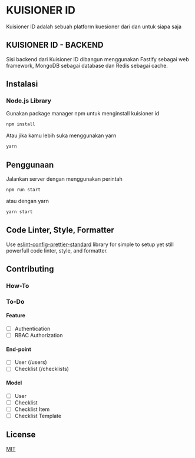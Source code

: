 # KUISIONER ID

Kuisioner ID adalah sebuah platform kuesioner dari dan untuk siapa saja

## KUISIONER ID - BACKEND

Sisi backend dari Kuisioner ID dibangun menggunakan Fastify sebagai web framework, MongoDB sebagai database dan Redis sebagai cache.

## Instalasi

### Node.js Library

Gunakan package manager npm untuk menginstall kuisioner id

```bash
npm install
```

Atau jika kamu lebih suka menggunakan yarn

```bash
yarn
```

## Penggunaan

Jalankan server dengan menggunakan perintah

```bash
npm run start
```

atau dengan yarn

```bash
yarn start
```

## Code Linter, Style, Formatter

Use [eslint-config-prettier-standard](https://github.com/npetruzzelli/eslint-config-prettier-standard) library for simple to setup yet still powerfull code linter, style, and formatter.

## Contributing

### How-To

### To-Do

#### Feature

- [ ] Authentication
- [ ] RBAC Authorization

#### End-point

- [ ] User (/users)
- [ ] Checklist (/checklists)

#### Model

- [ ] User
- [ ] Checklist
- [ ] Checklist Item
- [ ] Checklist Template

## License

[MIT](https://choosealicense.com/nnfans/kuisionerid_backend/)
